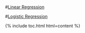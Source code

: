  #[Linear Regression](LinearRegression.md)
 
 
 
 #[Logistic Regression](LogisticRegression.md)


{% include toc.html html=content %}












